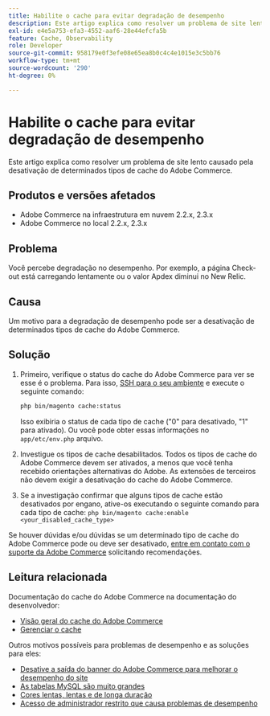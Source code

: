 ```yaml
---
title: Habilite o cache para evitar degradação de desempenho
description: Este artigo explica como resolver um problema de site lento causado pela desativação de determinados tipos de cache do Adobe Commerce.
exl-id: e4e5a753-efa3-4552-aaf6-28e44efcfa5b
feature: Cache, Observability
role: Developer
source-git-commit: 958179e0f3efe08e65ea8b0c4c4e1015e3c5bb76
workflow-type: tm+mt
source-wordcount: '290'
ht-degree: 0%

---
```


# Habilite o cache para evitar degradação de desempenho

Este artigo explica como resolver um problema de site lento causado pela desativação de determinados tipos de cache do Adobe Commerce.

## Produtos e versões afetados

* Adobe Commerce na infraestrutura em nuvem 2.2.x, 2.3.x
* Adobe Commerce no local 2.2.x, 2.3.x

## Problema

Você percebe degradação no desempenho. Por exemplo, a página Check-out está carregando lentamente ou o valor Apdex diminui no New Relic.

## Causa

Um motivo para a degradação de desempenho pode ser a desativação de determinados tipos de cache do Adobe Commerce.

## Solução

1. Primeiro, verifique o status do cache do Adobe Commerce para ver se esse é o problema. Para isso, [SSH para o seu ambiente](https://devdocs.magento.com/cloud/env/environments-ssh.html#ssh) e execute o seguinte comando:

   ```bash
   php bin/magento cache:status
   ```

   Isso exibiria o status de cada tipo de cache (&quot;0&quot; para desativado, &quot;1&quot; para ativado). Ou você pode obter essas informações no `app/etc/env.php` arquivo.

1. Investigue os tipos de cache desabilitados. Todos os tipos de cache do Adobe Commerce devem ser ativados, a menos que você tenha recebido orientações alternativas do Adobe. As extensões de terceiros não devem exigir a desativação do cache do Adobe Commerce.
1. Se a investigação confirmar que alguns tipos de cache estão desativados por engano, ative-os executando o seguinte comando para cada tipo de cache: `php bin/magento cache:enable <your_disabled_cache_type>`

Se houver dúvidas e/ou dúvidas se um determinado tipo de cache do Adobe Commerce pode ou deve ser desativado, [entre em contato com o suporte da Adobe Commerce](/help/help-center-guide/help-center/magento-help-center-user-guide.md#submit-ticket) solicitando recomendações.

## Leitura relacionada

Documentação do cache do Adobe Commerce na documentação do desenvolvedor:

* [Visão geral do cache do Adobe Commerce](https://devdocs.magento.com/guides/v2.3/frontend-dev-guide/cache_for_frontdevs.html)
* [Gerenciar o cache](https://devdocs.magento.com/guides/v2.3/config-guide/cli/config-cli-subcommands-cache.html)

Outros motivos possíveis para problemas de desempenho e as soluções para eles:

* [Desative a saída do banner do Adobe Commerce para melhorar o desempenho do site](/help/troubleshooting/miscellaneous/disable-magento-banner-output-to-improve-site-performance.md)
* [As tabelas MySQL são muito grandes](/help/troubleshooting/database/mysql-tables-are-too-large.md)
* [Cores lentas, lentas e de longa duração](/help/troubleshooting/miscellaneous/slow-performance-slow-and-long-running-crons.md)
* [Acesso de administrador restrito que causa problemas de desempenho](/help/troubleshooting/miscellaneous/restricted-admin-access-causing-performance-issues.md)
